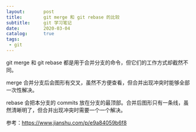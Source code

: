 ```yaml
---
layout:       post
title:        git merge 和 git rebase 的比较
subtitle:     git 学习笔记
date:         2020-03-04
catalog:      true
tags:
 - git
---
```


git merge 和 git rebase 都是用于合并分支的命令，但它们的工作方式却截然不同。

merge 合并分支后会图形有交叉，虽然不方便查看，但合并出现冲突时能够全部一次性解决。

rebase 会把本分支的 commits 放在分支的最顶部。合并后图形只有一条线，虽然清晰明了，但合并出现冲突时需要一个一个解决。

参考：https://www.jianshu.com/p/e9a84059b6f8